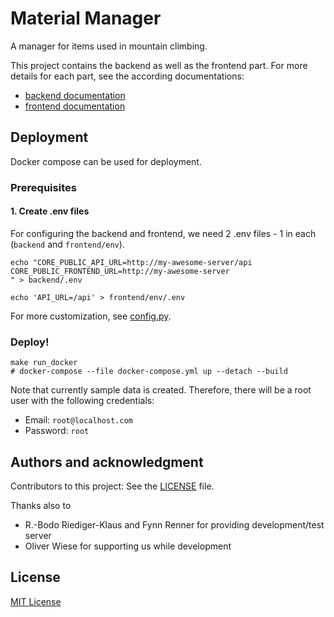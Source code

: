# Material Manager

A manager for items used in mountain climbing.

This project contains the backend as well as the frontend part.
For more details for each part, see the according documentations:

- [backend documentation](./backend/README.md)
- [frontend documentation](./frontend/README.md)



## Deployment

Docker compose can be used for deployment.


### Prerequisites

#### 1. Create .env files

For configuring the backend and frontend,
we need 2 .env files - 1 in each (`backend` and `frontend/env`).

```shell
echo "CORE_PUBLIC_API_URL=http://my-awesome-server/api
CORE_PUBLIC_FRONTEND_URL=http://my-awesome-server
" > backend/.env

echo 'API_URL=/api' > frontend/env/.env
```

For more customization, see [config.py](backend/core/config.py).


### Deploy!

```shell
make run_docker
# docker-compose --file docker-compose.yml up --detach --build
```

Note that currently sample data is created.
Therefore, there will be a root user with the following credentials:

- Email: `root@localhost.com`
- Password: `root`



## Authors and acknowledgment

Contributors to this project: See the [LICENSE](./LICENSE) file.

Thanks also to
- R.-Bodo Riediger-Klaus and Fynn Renner for providing development/test server
- Oliver Wiese for supporting us while development



## License

[MIT License](./LICENSE)
